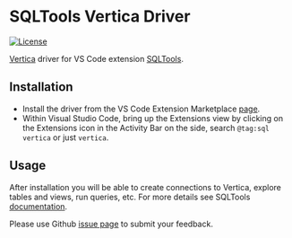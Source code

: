 # SQLTools Vertica Driver

[![License](https://img.shields.io/badge/License-Apache%202.0-orange.svg)](https://opensource.org/licenses/Apache-2.0)

[Vertica](https://www.vertica.com/) driver for VS Code extension [SQLTools](https://github.com/mtxr/vscode-sqltools/).

## Installation

- Install the driver from the VS Code Extension Marketplace [page](https://marketplace.visualstudio.com/items?itemName=vertica-official.sqltools-vertica-driver).
- Within Visual Studio Code, bring up the Extensions view by clicking on the Extensions icon in the Activity Bar on the side, search `@tag:sql vertica` or just `vertica`.

## Usage

After installation you will be able to create connections to Vertica, explore tables and views, run queries, etc. For more details see SQLTools [documentation](https://vscode-sqltools.mteixeira.dev/).

Please use Github [issue page](https://github.com/vertica/sqltools-vertica-driver/issues) to submit your feedback.